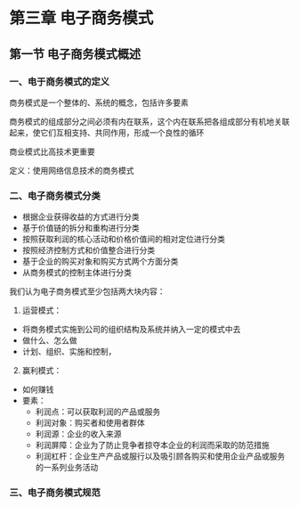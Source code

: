 # 第三章 电子商务模式

## 第一节 电子商务模式概述

### 一、电于商务模式的定义

商务模式是一个整体的、系统的概念，包括许多要素

商务模式的组成部分之间必须有内在联系，这个内在联系把各组成部分有机地关联起来，使它们互相支持、共同作用，形成一个良性的循环

商业模式比高技术更重要

定义：使用网络信息技术的商务模式

### 二、电子商务模式分类

- 根据企业获得收益的方式进行分类
- 基于价值链的拆分和重构进行分类
- 按照获取利润的核心活动和价格价值间的相对定位进行分类
- 按照经济控制方式和价值整合进行分类
- 基于企业的购买对象和购买方式两个方面分类
- 从商务模式的控制主体进行分类

我们认为电子商务模式至少包括两大块内容：

1. 运营模式：
  - 将商务模式实施到公司的组织结构及系统并纳入一定的模式中去
  - 做什么、怎么做
  - 计划、组织、实施和控制，

2. 赢利模式：
  - 如何赚钱
  - 要素：
    - 利润点：可以获取利润的产品或服务
    - 利润对象：购买者和使用者群体
    - 利润源：企业的收入来源
    - 利润屏障：企业为了防止竞争者掠夺本企业的利润而采取的防范措施
    - 利润杠杆：企业生产产品或服行以及吸引顾各购买和使用企业产品或服务的一系列业务活动

### 三、电子商务模式规范















